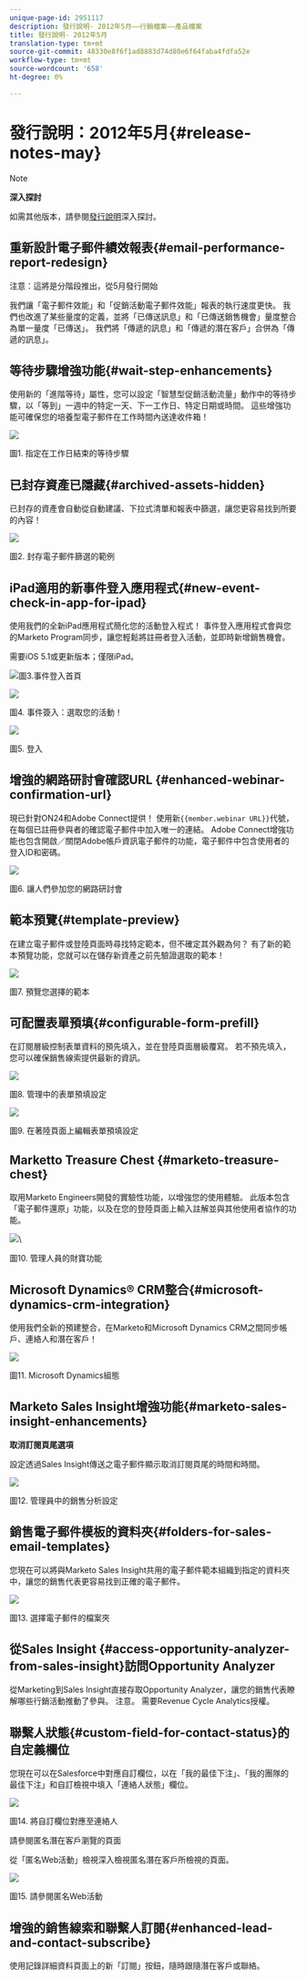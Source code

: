 ```yaml
---
unique-page-id: 2951117
description: 發行說明- 2012年5月——行銷檔案——產品檔案
title: 發行說明- 2012年5月
translation-type: tm+mt
source-git-commit: 48330e8f6f1ad8883d74d80e6f64faba4fdfa52e
workflow-type: tm+mt
source-wordcount: '658'
ht-degree: 0%

---
```



# 發行說明：2012年5月{#release-notes-may}

>[!NOTE]
>
>**深入探討**
>
>如需其他版本，請參閱[發行說明](http://docs.marketo.com/display/docs/release+notes)深入探討。

## 重新設計電子郵件績效報表{#email-performance-report-redesign}

注意：這將是分階段推出，從5月發行開始

我們讓「電子郵件效能」和「促銷活動電子郵件效能」報表的執行速度更快。 我們也改進了某些量度的定義，並將「已傳送訊息」和「已傳送銷售機會」量度整合為單一量度「已傳送」。 我們將「傳遞的訊息」和「傳遞的潛在客戶」合併為「傳遞的訊息」。

## 等待步驟增強功能{#wait-step-enhancements}

使用新的「進階等待」屬性，您可以設定「智慧型促銷活動流量」動作中的等待步驟，以「等到」一週中的特定一天、下一工作日、特定日期或時間。 這些增強功能可確保您的培養型電子郵件在工作時間內送達收件箱！

![](assets/image2014-9-23-10-3a14-3a13.png)

圖1. 指定在工作日結束的等待步驟

## 已封存資產已隱藏{#archived-assets-hidden}

已封存的資產會自動從自動建議、下拉式清單和報表中篩選，讓您更容易找到所要的內容！

![](assets/image2014-9-23-10-3a14-3a28.png)

圖2. 封存電子郵件篩選的範例

## iPad適用的新事件登入應用程式{#new-event-check-in-app-for-ipad}

使用我們的全新iPad應用程式簡化您的活動登入程式！ 事件登入應用程式會與您的Marketo Program同步，讓您輕鬆將註冊者登入活動，並即時新增銷售機會。

需要iOS 5.1或更新版本；僅限iPad。

![](assets/image2014-9-23-10-3a14-3a46.png)圖3.事件登入首頁

![](assets/image2014-9-23-10-3a15-3a6.png)

圖4. 事件簽入：選取您的活動！

![](assets/image2014-9-23-10-3a15-3a27.png)

圖5. 登入

## 增強的網路研討會確認URL {#enhanced-webinar-confirmation-url}

現已針對ON24和Adobe Connect提供！ 使用新`{{member.webinar URL}}`代號，在每個已註冊參與者的確認電子郵件中加入唯一的連結。 Adobe Connect增強功能也包含開啟／關閉Adobe帳戶資訊電子郵件的功能，電子郵件中包含使用者的登入ID和密碼。

![](assets/image2014-9-23-10-3a15-3a44.png)

圖6. 讓人們參加您的網路研討會

## 範本預覽{#template-preview}

在建立電子郵件或登陸頁面時尋找特定範本，但不確定其外觀為何？ 有了新的範本預覽功能，您就可以在儲存新資產之前先驗證選取的範本！

![](assets/image2014-9-23-10-3a16-3a4.png)

圖7. 預覽您選擇的範本

## 可配置表單預填{#configurable-form-prefill}

在訂閱層級控制表單資料的預先填入，並在登陸頁面層級覆寫。 若不預先填入，您可以確保銷售線索提供最新的資訊。

![](assets/image2014-9-23-10-3a16-3a22.png)

圖8. 管理中的表單預填設定

![](assets/image2014-9-23-10-3a16-3a34.png)

圖9. 在著陸頁面上編輯表單預填設定

## Marketto Treasure Chest {#marketo-treasure-chest}

取用Marketo Engineers開發的實驗性功能，以增強您的使用體驗。 此版本包含「電子郵件還原」功能，以及在您的登陸頁面上輸入註解並與其他使用者協作的功能。

![](assets/image2014-9-23-10-3a16-3a51.png)\

圖10. 管理人員的財寶功能

## Microsoft Dynamics® CRM整合{#microsoft-dynamics-crm-integration}

使用我們全新的預建整合，在Marketo和Microsoft Dynamics CRM之間同步帳戶、連絡人和潛在客戶！

![](assets/image2014-9-23-10-3a17-3a6.png)

圖11. Microsoft Dynamics組態

## Marketo Sales Insight增強功能{#marketo-sales-insight-enhancements}

**取消訂閱頁尾選項**

設定透過Sales Insight傳送之電子郵件顯示取消訂閱頁尾的時間和時間。

![](assets/image2014-9-23-10-3a17-3a20.png)

圖12. 管理員中的銷售分析設定

## 銷售電子郵件模板的資料夾{#folders-for-sales-email-templates}

您現在可以將與Marketo Sales Insight共用的電子郵件範本組織到指定的資料夾中，讓您的銷售代表更容易找到正確的電子郵件。

![](assets/image2014-9-23-10-3a17-3a35.png)

圖13. 選擇電子郵件的檔案夾

## 從Sales Insight {#access-opportunity-analyzer-from-sales-insight}訪問Opportunity Analyzer

從Marketing到Sales Insight直接存取Opportunity Analyzer，讓您的銷售代表瞭解哪些行銷活動推動了參與。 注意。 需要Revenue Cycle Analytics授權。

## 聯繫人狀態{#custom-field-for-contact-status}的自定義欄位

您現在可以在Salesforce中對應自訂欄位，以在「我的最佳下注」、「我的團隊的最佳下注」和自訂檢視中填入「連絡人狀態」欄位。

![](assets/image2014-9-23-10-3a17-3a47.png)

圖14. 將自訂欄位對應至連絡人

請參閱匿名潛在客戶瀏覽的頁面

從「匿名Web活動」檢視深入檢視匿名潛在客戶所檢視的頁面。

![](assets/image2014-9-23-10-3a17-3a59.png)

圖15. 請參閱匿名Web活動

## 增強的銷售線索和聯繫人訂閱{#enhanced-lead-and-contact-subscribe}

使用記錄詳細資料頁面上的新「訂閱」按鈕，隨時跟隨潛在客戶或聯絡。

